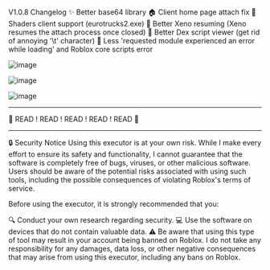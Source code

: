 V1.0.8 Changelog
✨ Better base64 library
🏠 Client home page attach fix
🚚 Shaders client support (eurotrucks2.exe)
🔄 Better Xeno resuming (Xeno resumes the attach process once closed)
📜 Better Dex script viewer (get rid of annoying '\t' character)
🔧 Less 'requested module experienced an error while loading' and Roblox core scripts error

![image](https://github.com/user-attachments/assets/372d3eb8-1476-454f-9a06-0bc58f72c0a9)

![image](https://github.com/user-attachments/assets/e608bc6e-60f2-4326-a843-c9c77a641c59)

![image](https://github.com/user-attachments/assets/2c09b5f1-7d22-4455-a2e3-4314f5a67508)

------------------------------------------------------------------------------------------------

🚨 READ ! READ ! READ ! READ ! READ 🚨

------------------------------------------------------------------------------------------------
🔒 Security Notice
Using this executor is at your own risk. While I make every effort to ensure its safety and functionality, I cannot guarantee that the software is completely free of bugs, viruses, or other malicious software. Users should be aware of the potential risks associated with using such tools, including the possible consequences of violating Roblox's terms of service.

Before using the executor, it is strongly recommended that you:

🔍 Conduct your own research regarding security.
💻 Use the software on devices that do not contain valuable data.
⚠️ Be aware that using this type of tool may result in your account being banned on Roblox.
I do not take any responsibility for any damages, data loss, or other negative consequences that may arise from using this executor, including any bans on Roblox.
